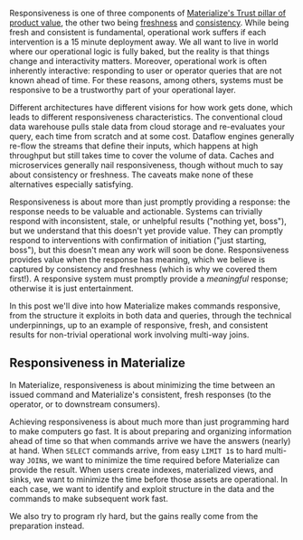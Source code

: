 Responsiveness is one of three components of [Materialize's Trust pillar of product value](https://materialize.com/blog/operational-attributes/#trust), the other two being [freshness](https://materialize.com/blog/freshness/) and [consistency](https://materialize.com/blog/operational-consistency/).
While being fresh and consistent is fundamental, operational work suffers if each intervention is a 15 minute deployment away.
We all want to live in world where our operational logic is fully baked, but the reality is that things change and interactivity matters.
Moreover, operational work is often inherently interactive: responding to user or operator queries that are not known ahead of time.
For these reasons, among others, systems must be responsive to be a trustworthy part of your operational layer.

Different architectures have different visions for how work gets done, which leads to different responsiveness characteristics.
The conventional cloud data warehouse pulls stale data from cloud storage and re-evaluates your query, each time from scratch and at some cost.
Dataflow engines generally re-flow the streams that define their inputs, which happens at high throughput but still takes time to cover the volume of data.
Caches and microservices generally nail responsiveness, though without much to say about consistency or freshness.
The caveats make none of these alternatives especially satisfying.

Responsiveness is about more than just promptly providing a response: the response needs to be valuable and actionable.
Systems can trivially respond with inconsistent, stale, or unhelpful results ("nothing yet, boss"), but we understand that this doesn't yet provide value.
They can promptly respond to interventions with confirmation of initiation ("just starting, boss"), but this doesn't mean any work will soon be done.
Responsiveness provides value when the response has meaning, which we believe is captured by consistency and freshness (which is why we covered them first!).
A responsive system must promptly provide a *meaningful* response; otherwise it is just entertainment.

In this post we'll dive into how Materialize makes commands responsive, from the structure it exploits in both data and queries, through the technical underpinnings, up to an example of responsive, fresh, and consistent results for non-trivial operational work involving multi-way joins.

## Responsiveness in Materialize

In Materialize, responsiveness is about minimizing the time between an issued command and Materialize's consistent, fresh responses (to the operator, or to downstream consumers).

Achieving responsiveness is about much more than just programming hard to make computers go fast. 
It is about preparing and organizing information ahead of time so that when commands arrive we have the answers (nearly) at hand.
When `SELECT` commands arrive, from easy `LIMIT 1`s to hard multi-way `JOIN`s, we want to minimize the time required before Materialize can provide the result.
When users create indexes, materialized views, and sinks, we want to minimize the time before those assets are operational.
In each case, we want to identify and exploit structure in the data and the commands to make subsequent work fast.

We also try to program rly hard, but the gains really come from the preparation instead.



<!-- ##{"timestamp":1696914000}## -->